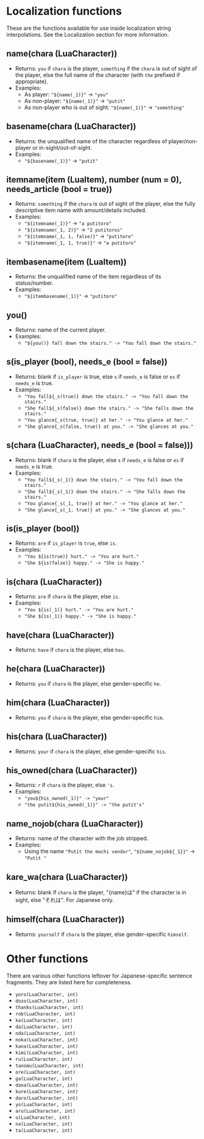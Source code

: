 # Localization functions
These are the functions available for use inside localization string interpolations. See the Localization section for more information.

## name(chara (LuaCharacter))
- Returns: `you` if `chara` is the player, `something` if the `chara` is out of sight of the player, else the full name of the character (with `the` prefixed if appropriate).
- Examples:
  + As player: `"${name(_1)}"` -> `"you"`
  + As non-player: `"${name(_1)}"` -> `"putit"`
  + As non-player who is out of sight: `"${name(_1)}"` -> `"something"`

## basename(chara (LuaCharacter))
- Returns: the unqualified name of the character regardless of player/non-player or in-sight/out-of-sight.
- Examples:
  + `"${basename(_1)}"` -> `"putit"`

## itemname(item (LuaItem), number (num = 0), needs_article (bool = true))
- Returns: `something` if the `chara` is out of sight of the player, else the fully descriptive item name with amount/details included.
- Examples:
  + `"${itemname(_1)}"` -> `"a putitoro"`
  + `"${itemname(_1, 2)}"` -> `"2 putitoros"`
  + `"${itemname(_1, 1, false)}"` -> `"putitoro"`
  + `"${itemname(_1, 1, true)}"` -> `"a putitoro"`

## itembasename(item (LuaItem))
- Returns: the unqualified name of the item regardless of its status/number.
- Examples:
  + `"${itembasename(_1)}"` -> `"putitoro"`

## you()
- Returns: name of the current player.
- Examples:
  + `"${you()} fall down the stairs." -> "You fall down the stairs."`

## s(is_player (bool), needs_e (bool = false))
- Returns: blank if `is_player` is true, else `s` if `needs_e` is false or `es` if `needs_e` is true.
- Examples:
  + `"You fall${_s(true)} down the stairs." -> "You fall down the stairs."`
  + `"She fall${_s(false)} down the stairs." -> "She falls down the stairs."`
  + `"You glance{_s(true, true)} at her." -> "You glance at her."`
  + `"She glance{_s(false, true)} at you." -> "She glances at you."`

## s(chara (LuaCharacter), needs_e (bool = false)))
- Returns: blank if `chara` is the player, else `s` if `needs_e` is false or `es` if `needs_e` is true.
- Examples:
  + `"You fall${_s(_1)} down the stairs." -> "You fall down the stairs."`
  + `"She fall${_s(_1)} down the stairs." -> "She falls down the stairs."`
  + `"You glance{_s(_1, true)} at her." -> "You glance at her."`
  + `"She glance{_s(_1, true)} at you." -> "She glances at you."`

## is(is_player (bool))
- Returns: `are` if `is_player` is `true`, else `is`.
- Examples:
  + `"You ${is(true)} hurt." -> "You are hurt."`
  + `"She ${is(false)} happy." -> "She is happy."`

## is(chara (LuaCharacter))
- Returns: `are` if `chara` is the player, else `is`.
- Examples:
  + `"You ${is(_1)} hurt." -> "You are hurt."`
  + `"She ${is(_1)} happy." -> "She is happy."`

## have(chara (LuaCharacter))
- Returns: `have` if `chara` is the player, else `has`.

## he(chara (LuaCharacter))
- Returns: `you` if `chara` is the player, else gender-specific `he`.

## him(chara (LuaCharacter))
- Returns: `you` if `chara` is the player, else gender-specific `him`.

## his(chara (LuaCharacter))
- Returns: `your` if `chara` is the player, else gender-specific `his`.

## his_owned(chara (LuaCharacter))
- Returns: `r` if `chara` is the player, else `'s`.
- Examples:
  + `"you${his_owned(_1)}" -> "your"`
  + `"the putit${his_owned(_1)}" -> "the putit's"`

## name_nojob(chara (LuaCharacter))
- Returns: name of the character with the job stripped.
- Examples:
  + Using the name `"Putit the mochi vendor"`, `"${name_nojob${_1}}"` -> `"Putit "`

## kare_wa(chara (LuaCharacter))
- Returns: blank if `chara` is the player, "{name}は" if the character is in sight, else "それは". For Japanese only.

## himself(chara (LuaCharacter))
- Returns: `yourself` if `chara` is the player, else gender-specific `himself`.

# Other functions
There are various other functions leftover for Japanese-specific sentence fragments. They are listed here for completeness.

- `yoro(LuaCharacter, int)`
- `dozo(LuaCharacter, int)`
- `thanks(LuaCharacter, int)`
- `rob(LuaCharacter, int)`
- `ka(LuaCharacter, int)`
- `da(LuaCharacter, int)`
- `nda(LuaCharacter, int)`
- `noka(LuaCharacter, int)`
- `kana(LuaCharacter, int)`
- `kimi(LuaCharacter, int)`
- `ru(LuaCharacter, int)`
- `tanomu(LuaCharacter, int)`
- `ore(LuaCharacter, int)`
- `ga(LuaCharacter, int)`
- `dana(LuaCharacter, int)`
- `kure(LuaCharacter, int)`
- `daro(LuaCharacter, int)`
- `yo(LuaCharacter, int)`
- `aru(LuaCharacter, int)`
- `u(LuaCharacter, int)`
- `na(LuaCharacter, int)`
- `ta(LuaCharacter, int)`

